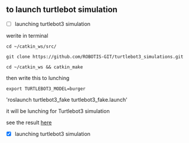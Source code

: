 ## to launch turtlebot simulation

- [ ] launching turtlebot3 simulation 

werite in terminal 

`cd ~/catkin_ws/src/`

`git clone https://github.com/ROBOTIS-GIT/turtlebot3_simulations.git`

`cd ~/catkin_ws && catkin_make`

then write this to lunching 

`export TURTLEBOT3_MODEL=burger`

'roslaunch turtlebot3_fake turtlebot3_fake.launch'

it will be lunching for Turtlebot3 simulation 

see the result [here](https://github.com/ios96i/SmartMethods-internship-AI-in-robotics-3/blob/master/3.2%20install%20turtulebot%203/result.png) 

- [X] launching turtlebot3 simulation 
